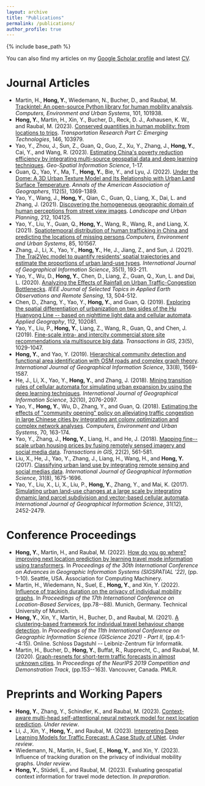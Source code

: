 ```yaml
---
layout: archive
title: "Publications"
permalink: /publications/
author_profile: true
---
```

{% include base_path %}

You can also find my articles on my [Google Scholar profile](https://scholar.google.com/citations?user=dnaRSnwAAAAJ&hl=en) and latest [CV](/files/cv-yehong.pdf).

<!-- {% for post in site.publications reversed %}
  {% include archive-single.html %}
{% endfor %} -->

# Journal Articles
* Martin, H., **Hong, Y.**, Wiedemann, N., Bucher, D., and Raubal, M. [Trackintel: An open-source Python library for human mobility analysis](https://doi.org/10.1016/j.compenvurbsys.2023.101938). *Computers, Environment and Urban Systems*, 101, 101938.
* **Hong, Y.**, Martin, H., Xin, Y., Bucher, D., Reck, D. J., Axhausen, K. W., and Raubal, M. (2023). [Conserved quantities in human mobility: from locations to trips](https://doi.org/10.1016/j.trc.2022.103979).  *Transportation Research Part C: Emerging Technologies*, 146, 103979. 
* Yao, Y., Zhou, J., Sun, Z., Guan, Q., Guo, Z., Xu, Y., Zhang, J., **Hong, Y.**, Cai, Y., and Wang, R. (2023). [Estimating China's poverty reduction efficiency by integrating multi-source geospatial data and deep learning techniques](https://doi.org/10.1080/10095020.2023.2165975). *Geo-Spatial Information Science*, 1-17. 
* Guan, Q., Yao, Y., Ma, T., **Hong, Y.**, Bie, Y., and Lyu, J. (2022). [Under the Dome: A 3D Urban Texture Model and Its Relationship with Urban Land Surface Temperature](https://doi.org/10.1080/24694452.2021.1972790). *Annals of the American Association of Geographers*, 112(5), 1369-1389. 
* Yao, Y., Wang, J., **Hong, Y.**, Qian, C., Guan, Q., Liang, X., Dai, L. and Zhang, J. (2021). [Discovering the homogeneous geographic domain of human perceptions from street view images](https://doi.org/10.1016/j.landurbplan.2021.104125). *Landscape and Urban Planning*, 212, 104125.
* Yao, Y., Liu, Y., Guan, Q., **Hong, Y.**, Wang, R., Wang, R., and Liang, X. (2021). [Spatiotemporal distribution of human trafficking in China and predicting the locations of missing persons](https://doi.org/10.1016/j.compenvurbsys.2020.101567).*Computers, Environment and Urban Systems*, 85, 101567. 
* Zhang, J., Li, X., Yao, Y., **Hong, Y.**, He, J., Jiang, Z., and Sun, J. (2021). [The Traj2Vec model to quantify residents' spatial trajectories and estimate the proportions of urban land-use types](https://doi.org/10.1080/13658816.2020.1726923). *International Journal of Geographical Information Science*, 35(1), 193-211. 
* Yao, Y., Wu, D., **Hong, Y.**, Chen, D., Liang, Z., Guan, Q., Xun, L. and Dai, L. (2020). [Analyzing the Effects of Rainfall on Urban Traffic-Congestion Bottlenecks](https://doi.org/10.1109/JSTARS.2020.2966591). *IEEE Journal of Selected Topics in Applied Earth Observations and Remote Sensing*, 13, 504-512. 
* Chen, D., Zhang, Y., Yao, Y., **Hong, Y.**, and Guan, Q. (2019). [Exploring the spatial differentiation of urbanization on two sides of the Hu Huanyong Line -- based on nighttime light data and cellular automata](https://doi.org/10.1016/j.apgeog.2019.102081). *Applied Geography*, 112, 102081. 
* Yao, Y., Liu, P., **Hong, Y.**, Liang, Z., Wang, R., Guan, Q., and Chen, J. (2019). [Fine-scale intra- and intercity commercial store site recommendations via multisource big data](https://doi.org/10.1111/tgis.12553). *Transactions in GIS*, 23(5), 1029-1047. 
* **Hong, Y.**, and Yao, Y. (2019). [Hierarchical community detection and functional area identification with OSM roads and complex graph theory](https://doi.org/10.1080/13658816.2019.1584806). *International Journal of Geographical Information Science*, 33(8), 1569-1587.
* He, J., Li, X., Yao, Y., **Hong, Y.**, and Zhang, J. (2018). [Mining transition rules of cellular automata for simulating urban expansion by using the deep learning techniques](https://doi.org/10.1080/13658816.2018.1480783). *International Journal of Geographical Information Science*, 32(10), 2076-2097. 
* Yao, Y., **Hong, Y.**, Wu, D., Zhang, Y., and Guan, Q. (2018). [Estimating the effects of "community opening" policy on alleviating traffic congestion in large Chinese cities by integrating ant colony optimization and complex network analyses](https://doi.org/10.1016/j.compenvurbsys.2018.03.005). *Computers, Environment and Urban Systems*, 70, 163-174. 
* Yao, Y., Zhang, J., **Hong, Y.**, Liang, H., and He, J. (2018). [Mapping fine--scale urban housing prices by fusing remotely sensed imagery and social media data](https://doi.org/10.1111/tgis.12330). *Transactions in GIS*, 22(2), 561-581. 
* Liu, X., He, J., Yao, Y., Zhang, J., Liang, H., Wang, H., and **Hong, Y.** (2017). [Classifying urban land use by integrating remote sensing and social medias data](https://doi.org/10.1080/13658816.2017.1324976). *International Journal of Geographical Information Science*, 31(8), 1675-1696. 
* Yao, Y., Liu, X., Li, X., Liu, P., **Hong, Y.**, Zhang, Y., and Mai, K. (2017). [Simulating urban land-use changes at a large scale by integrating dynamic land parcel subdivision and vector-based cellular automata](https://doi.org/10.1080/13658816.2017.1360494). *International Journal of Geographical Information Science*, 31(12), 2452-2479. 

# Conference Proceedings

* **Hong, Y.**, Martin, H., and Raubal, M. (2022). [How do you go where? improving next location prediction by learning travel mode information using transformers](https://doi.org/10.1145/3557915.3560996). In *Proceedings of the 30th International Conference on Advances in Geographic Information Systems (SIGSPATIAL '22)*, (pp. 1-10). Seattle, USA. Association for Computing Machinery. 
* Martin, H., Wiedemann, N., Suel, E., **Hong, Y.**, and Xin, Y. (2022). [Influence of tracking duration on the privacy of individual mobility graphs](https://doi.org/10.3929/ethz-b-000572753). In *Proceedings of the 17th International Conference on Location-Based Services*, (pp.78--88). Munich, Germany. Technical University of Munich.
* **Hong, Y.**, Xin, Y., Martin, H., Bucher, D., and Raubal, M. (2021). [A clustering-based framework for individual travel behaviour change detection](https://doi.org/10.4230/LIPIcs.GIScience.2021.II.4). In *Proceedings of the 11th International Conference on Geographic Information Science (GIScience 2021) - Part II*, (pp.4:1--4:15). Online. Schloss Dagstuhl -- Leibniz-Zentrum für Informatik. 
* Martin, H., Bucher, D., **Hong, Y.**, Buffat, R., Rupprecht, C., and Raubal, M. (2020). [Graph-resnets for short-term traffic forecasts in almost unknown cities](http://proceedings.mlr.press/v123/martin20a.html). In *Proceedings of the NeurIPS 2019 Competition and Demonstration Track*, (pp.153--163). Vancouver, Canada. PMLR.

# Preprints and Working Papers

* **Hong, Y.**, Zhang, Y., Schindler, K., and Raubal, M. (2023). [Context-aware multi-head self-attentional neural network model for next location prediction](https://arxiv.org/abs/2212.01953). *Under review*.
* Li, J., Xin, Y., **Hong, Y.**, and Raubal, M. (2023). [Interpreting Deep Learning Models for Traffic Forecast: A Case Study of UNet](https://papers.ssrn.com/sol3/papers.cfm?abstract_id=4370154). *Under review*.
* Wiedemann, N., Martin, H., Suel, E., **Hong, Y.**, and Xin, Y. (2023). Influence of tracking duration on the privacy of individual mobility graphs. *Under review*.
* **Hong, Y.**, Stüdeli, E., and Raubal, M. (2023). Evaluating geospatial context information for travel mode detection. *In preparation*.


